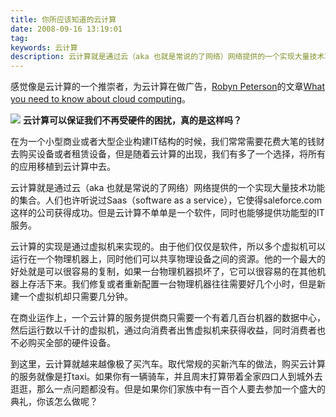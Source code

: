 ```yaml
---
title: 你所应该知道的云计算
date: 2008-09-16 13:19:01
tag: 
keywords: 云计算
description: 云计算就是通过云（aka 也就是常说的了网络）网络提供的一个实现大量技术功能的集合。
---
```



感觉像是云计算的一个推崇者，为云计算在做广告，[Robyn Peterson](http://www.pcmag.com/author_bio/0,1908,a=2550,00.asp)的文章[What you need to know about cloud computing](http://www.pcmag.com/article2/0,2817,2330238,00.asp)。

![](/20080916-cloud-compute/091608_0518_1.png)
**云计算可以保证我们不再受硬件的困扰，真的是这样吗？**

在为一个小型商业或者大型企业构建IT结构的时候，我们常常需要花费大笔的钱财去购买设备或者租赁设备，但是随着云计算的出现，我们有多了一个选择，将所有的应用移植到云计算中去。

云计算就是通过云（aka 也就是常说的了网络）网络提供的一个实现大量技术功能的集合。人们也许听说过Saas（software as a service），它使得saleforce.com这样的公司获得成功。但是云计算不单单是一个软件，同时也能够提供功能型的IT服务。

云计算的实现是通过虚拟机来实现的。由于他们仅仅是软件，所以多个虚拟机可以运行在一个物理机器上，同时他们可以共享物理设备之间的资源。他的一个最大的好处就是可以很容易的复制，如果一台物理机器损坏了，它可以很容易的在其他机器上存活下来。我们修复或者重新配置一台物理机器往往需要好几个小时，但是新建一个虚拟机却只需要几分钟。

在商业运作上，一个云计算的服务提供商只需要一个有着几百台机器的数据中心，然后运行数以千计的虚拟机，通过向消费者出售虚拟机来获得收益，同时消费者也不必购买全部的硬件设备。

到这里，云计算就越来越像极了买汽车。取代常规的买新汽车的做法，购买云计算的服务就像是打taxi。如果你有一辆骑车，并且周末打算带着全家四口人到城外去逛逛，那么一点问题都没有。但是如果你们家族中有一百个人要去参加一个盛大的典礼，你该怎么做呢？












